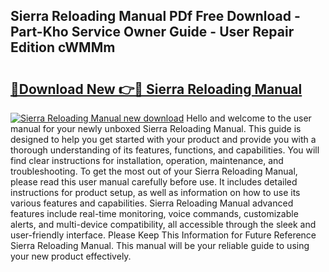 ## Sierra Reloading Manual PDf Free Download - Part-Kho Service Owner Guide - User Repair Edition cWMMm

# <h2><a href="http://bc10006.oget.top/?id=Sierra+Reloading+Manual">🔗Download New 👉🔴 Sierra Reloading Manual</a></h2>

[![Sierra Reloading Manual new download](https://i.imgur.com/5g1atiW.png)](http://bc10006.oget.top/?id=Sierra+Reloading+Manual)
Hello and welcome to the user manual for your newly unboxed Sierra Reloading Manual. This guide is designed to help you get started with your product and provide you with a thorough understanding of its features, functions, and capabilities. You will find clear instructions for installation, operation, maintenance, and troubleshooting. To get the most out of your Sierra Reloading Manual, please read this user manual carefully before use. It includes detailed instructions for product setup, as well as information on how to use its various features and capabilities. Sierra Reloading Manual advanced features include real-time monitoring, voice commands, customizable alerts, and multi-device compatibility, all accessible through the sleek and user-friendly interface. Please Keep This Information for Future Reference Sierra Reloading Manual. This manual will be your reliable guide to using your new product effectively.
